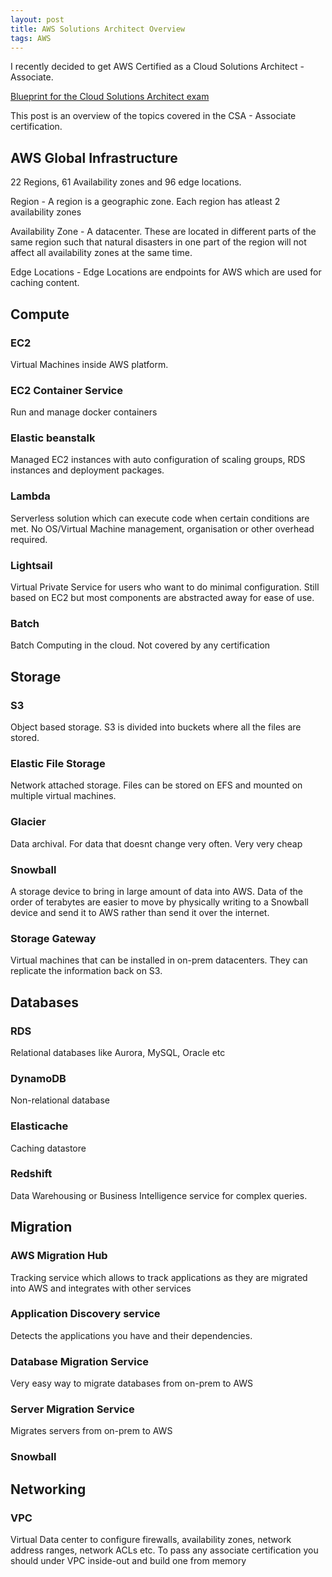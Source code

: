 ```yaml
---
layout: post
title: AWS Solutions Architect Overview
tags: AWS
---
```


I recently decided to get AWS Certified as a Cloud Solutions Architect - Associate.

[Blueprint for the Cloud Solutions Architect exam](https://aws.amazon.com/certification/certified-solutions-architect-associate/)

This post is an overview of the topics covered in the CSA - Associate certification.

## AWS Global Infrastructure 
22 Regions, 61 Availability zones and 96 edge locations.

Region - A region is a geographic zone. Each region has atleast 2 availability zones

Availability Zone - A datacenter. These are located in different parts of the same region such that natural disasters in one part of the region will not affect all availability zones at the same time.

Edge Locations - Edge Locations are endpoints for AWS which are used for caching content.

## Compute

### EC2
Virtual Machines inside AWS platform.

### EC2 Container Service
Run and manage docker containers

### Elastic beanstalk
Managed EC2 instances with auto configuration of scaling groups, RDS instances and deployment packages.

### Lambda
Serverless solution which can execute code when certain conditions are met. No OS/Virtual Machine management, organisation or other overhead required.

### Lightsail
Virtual Private Service for users who want to do minimal configuration. Still based on EC2 but most components are abstracted away for ease of use.

### Batch
Batch Computing in the cloud. Not covered by any certification 

## Storage

### S3
Object based storage. S3 is divided into buckets where all the files are stored.

### Elastic File Storage
Network attached storage. Files can be stored on EFS and mounted on multiple virtual machines.

### Glacier
Data archival. For data that doesnt change very often. Very very cheap

### Snowball
A storage device to bring in large amount of data into AWS. Data of the order of terabytes are easier to move by physically writing to a Snowball device and send it to AWS rather than send it over the internet.

### Storage Gateway
Virtual machines that can be installed in on-prem datacenters. They can replicate the information back on S3.

## Databases

### RDS
Relational databases like Aurora, MySQL, Oracle etc

### DynamoDB
Non-relational database

### Elasticache
Caching datastore

### Redshift
Data Warehousing or Business Intelligence service for complex queries.

## Migration

### AWS Migration Hub
Tracking service which allows to track applications as they are migrated into AWS and integrates with other services

### Application Discovery service
Detects the applications you have and their dependencies.

### Database Migration Service
Very easy way to migrate databases from on-prem to AWS

### Server Migration Service
Migrates servers from on-prem to AWS

### Snowball

##  Networking

### VPC
Virtual Data center to configure firewalls, availability zones, network address ranges, network ACLs etc. To pass any associate certification you should under VPC inside-out and build one from memory

### 
